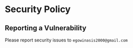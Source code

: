 # Security Policy

## Reporting a Vulnerability

Please report security issues to `egowinasis2000@gmail.com`
